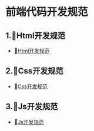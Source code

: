 # 前端代码开发规范

## 1.Html开发规范
- [Html开发规范](https://github.com/xinxingyu/CodeSpecification/tree/master/src/html/html-style-guide.md)

## 2.Css开发规范
- [Css开发规范](https://github.com/xinxingyu/CodeSpecification/tree/master/src/css)

## 3.Js开发规范
- [Js开发规范](https://github.com/xinxingyu/CodeSpecification/tree/master/src/js)